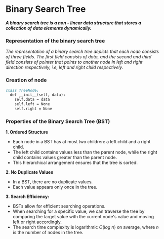 # Binary Search Tree

***A binary search tree is a non - linear data structure that stores a collection of data elements dynamically.***

### Representation of the binary search tree
_The representation of a binary search tree depicts that each node consists of three fields. The first field consists of data, and the second and third field consists of pointer that points to another node in left and right direction respectively, i.e, left and right child respectively._

### Creation of node
```md
class TreeNode:
  def __init__(self, data):
    self.data = data
    self.left = None
    self.right = None
```

### Properties of the Binary Search Tree (BST)
**1. Ordered Structure**
  * Each node in a BST has at most two children: a left child and a right child.
  * The left child contains values less than the parent node, while the right child contains values greater than the parent node.
  * This hierarchical arrangement ensures that the tree is sorted.

**2. No Duplicate Values**
  * In a BST, there are no duplicate values. 
  * Each value appears only once in the tree.

**3. Search Efficiency:** 
  * BSTs allow for efficient searching operations.
  * When searching for a specific value, we can traverse the tree by comparing the target value with the current node's value and moving left or right accordingly.
  * The search time complexity is logarithmic $O(log$ $n)$ on average, where $`n`$ is the number of nodes in the tree.
